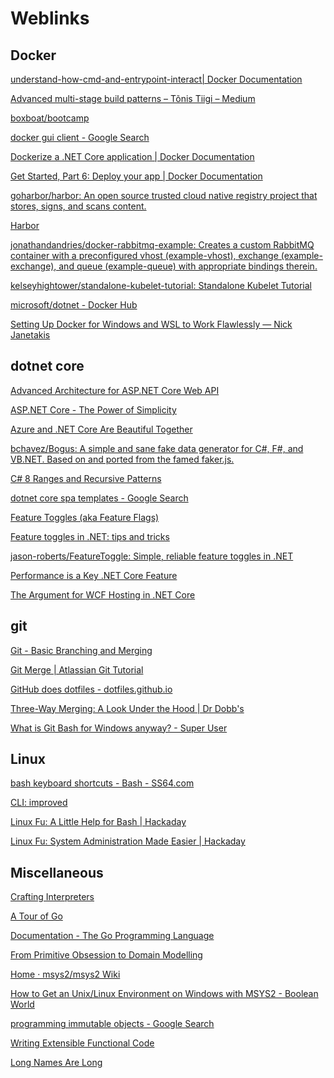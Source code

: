 # Weblinks

## Docker

<dl>

[understand-how-cmd-and-entrypoint-interact| Docker Documentation](https://docs.docker.com/engine/reference/builder/#understand-how-cmd-and-entrypoint-interact)

[Advanced multi-stage build patterns – Tõnis Tiigi – Medium](https://medium.com/@tonistiigi/advanced-multi-stage-build-patterns-6f741b852fae)

[boxboat/bootcamp](https://github.com/boxboat/bootcamp)

[docker gui client - Google Search](https://www.google.com/search?q=docker+gui+client&rlz=1C1CAFC_enUS805US805&oq=docker+gui+client&aqs=chrome..69i57j0l3.1951j0j7&sourceid=chrome&ie=UTF-8)

[Dockerize a .NET Core application | Docker Documentation](https://docs.docker.com/engine/examples/dotnetcore/)

[Get Started, Part 6: Deploy your app | Docker Documentation](https://docs.docker.com/v17.09/get-started/part6/)

[goharbor/harbor: An open source trusted cloud native registry project that stores, signs, and scans content.](https://github.com/goharbor/harbor)

[Harbor](https://goharbor.io/)

[jonathandandries/docker-rabbitmq-example: Creates a custom RabbitMQ container with a preconfigured vhost (example-vhost), exchange (example-exchange), and queue (example-queue) with appropriate bindings therein.](https://github.com/jonathandandries/docker-rabbitmq-example)

[kelseyhightower/standalone-kubelet-tutorial: Standalone Kubelet Tutorial](https://github.com/kelseyhightower/standalone-kubelet-tutorial)

[microsoft/dotnet - Docker Hub](https://hub.docker.com/r/microsoft/dotnet/)

[Setting Up Docker for Windows and WSL to Work Flawlessly — Nick Janetakis](https://nickjanetakis.com/blog/setting-up-docker-for-windows-and-wsl-to-work-flawlessly)

</dl>

## dotnet core

<dl>

[Advanced Architecture for ASP.NET Core Web API](https://www.infoq.com/articles/advanced-architecture-aspnet-core)

[ASP.NET Core - The Power of Simplicity](https://www.infoq.com/articles/aspnetcore-power-of-simplicity)

[Azure and .NET Core Are Beautiful Together](https://www.infoq.com/articles/azure-and-net-core?utm_campaign=rightbar_v2&utm_source=infoq&utm_medium=articles_link&utm_content=link_text)

[bchavez/Bogus: A simple and sane fake data generator for C#, F#, and VB.NET. Based on and ported from the famed faker.js.](https://github.com/bchavez/Bogus)

[C# 8 Ranges and Recursive Patterns](https://www.infoq.com/articles/cs8-ranges-and-recursive-patterns?utm_campaign=rightbar_v2&utm_source=infoq&utm_medium=articles_link&utm_content=link_text)

[dotnet core spa templates - Google Search](https://www.google.com/search?rlz=1C1CAFC_enUS805US805&ei=meCjW-WuM4PSsAX21rigDw&q=dotnet+core+spa+templates&oq=dotnet+core+spa&gs_l=psy-ab.3.1.0l4j0i22i30j0i22i10i30j0i22i30l2j0i22i10i30j0i22i30.8799.9075..10570...0.0..0.284.419.2j0j1......0....1..gws-wiz.......0i71j0i20i263.11f2eiKxDNU)

[Feature Toggles (aka Feature Flags)](https://martinfowler.com/articles/feature-toggles.html)

[Feature toggles in .NET: tips and tricks](https://surfingthecode.com/feature-toggles-in-.net-tips-and-tricks/)

[jason-roberts/FeatureToggle: Simple, reliable feature toggles in .NET](https://github.com/jason-roberts/FeatureToggle)

[Performance is a Key .NET Core Feature](https://www.infoq.com/articles/performance-net-core?utm_campaign=rightbar_v2&utm_source=infoq&utm_medium=articles_link&utm_content=link_text)

[The Argument for WCF Hosting in .NET Core](https://www.infoq.com/articles/WCF-Net-Core-Debate?utm_campaign=rightbar_v2&utm_source=infoq&utm_medium=articles_link&utm_content=link_text)

</dl>

## git

<dl>

[Git - Basic Branching and Merging](https://git-scm.com/book/en/v2/Git-Branching-Basic-Branching-and-Merging)

[Git Merge | Atlassian Git Tutorial](https://www.atlassian.com/git/tutorials/using-branches/git-merge)

[GitHub does dotfiles - dotfiles.github.io](https://dotfiles.github.io/)

[Three-Way Merging: A Look Under the Hood | Dr Dobb's](http://www.drdobbs.com/tools/three-way-merging-a-look-under-the-hood/240164902)

[What is Git Bash for Windows anyway? - Super User](https://superuser.com/questions/1053633/what-is-git-bash-for-windows-anyway)

</dl>

## Linux

<dl>

[bash keyboard shortcuts - Bash - SS64.com](https://ss64.com/bash/syntax-keyboard.html)

[CLI: improved](https://remysharp.com/2018/08/23/cli-improved)

[Linux Fu: A Little Help for Bash | Hackaday](https://hackaday.com/2018/02/02/linux-fu-a-little-help-for-bash/)

[Linux Fu: System Administration Made Easier | Hackaday](https://hackaday.com/2017/11/09/linux-fu-system-administration-made-easier/)

</dl>

## Miscellaneous

[Crafting Interpreters](http://www.craftinginterpreters.com/)

[A Tour of Go](https://tour.golang.org/welcome/1)

[Documentation - The Go Programming Language](https://golang.org/doc/)

[From Primitive Obsession to Domain Modelling](http://blog.ploeh.dk/2015/01/19/from-primitive-obsession-to-domain-modelling/)

[Home · msys2/msys2 Wiki](https://github.com/msys2/msys2/wiki)

[How to Get an Unix/Linux Environment on Windows with MSYS2 - Boolean World](https://www.booleanworld.com/get-unix-linux-environment-windows-msys2/)

[programming immutable objects - Google Search](https://www.google.com/search?q=programming+immutable+objects&rlz=1C1CAFC_enUS805US805&oq=programming+immutable+objects&aqs=chrome..69i57j0.9127j1j7&sourceid=chrome&ie=UTF-8)

[Writing Extensible Functional Code](https://www.infoq.com/presentations/extensible-functional-code?utm_campaign=rightbar_v2&utm_source=infoq&utm_medium=presentations_link&utm_content=link_text)

[Long Names Are Long](http://journal.stuffwithstuff.com/2016/06/16/long-names-are-long/)